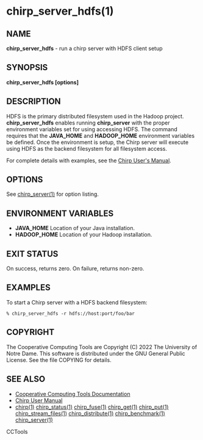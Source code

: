 






















# chirp_server_hdfs(1)

## NAME
**chirp_server_hdfs** - run a chirp server with HDFS client setup

## SYNOPSIS
**chirp_server_hdfs [options]**

## DESCRIPTION


HDFS is the primary distributed filesystem used in the Hadoop project.
**chirp_server_hdfs** enables running **chirp_server** with the proper
environment variables set for using accessing HDFS. The command requires that
the **JAVA_HOME** and **HADOOP_HOME** environment variables be defined. Once
the environment is setup, the Chirp server will execute using HDFS as the backend
filesystem for all filesystem access.


For complete details with examples, see the [Chirp User's Manual](http://ccl.cse.nd.edu/software/manuals/chirp.html).

## OPTIONS

See [chirp_server(1)](chirp_server.md) for option listing.

## ENVIRONMENT VARIABLES


- **JAVA_HOME** Location of your Java installation.
- **HADOOP_HOME** Location of your Hadoop installation.



## EXIT STATUS
On success, returns zero.  On failure, returns non-zero.

## EXAMPLES

To start a Chirp server with a HDFS backend filesystem:

```
% chirp_server_hdfs -r hdfs://host:port/foo/bar
```

## COPYRIGHT

The Cooperative Computing Tools are Copyright (C) 2022 The University of Notre Dame.  This software is distributed under the GNU General Public License.  See the file COPYING for details.

## SEE ALSO


- [Cooperative Computing Tools Documentation]("../index.html")
- [Chirp User Manual]("../chirp.html")
- [chirp(1)](chirp.md)  [chirp_status(1)](chirp_status.md)  [chirp_fuse(1)](chirp_fuse.md)  [chirp_get(1)](chirp_get.md)  [chirp_put(1)](chirp_put.md)  [chirp_stream_files(1)](chirp_stream_files.md)  [chirp_distribute(1)](chirp_distribute.md)  [chirp_benchmark(1)](chirp_benchmark.md)  [chirp_server(1)](chirp_server.md)


CCTools
